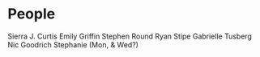 # People

Sierra J. Curtis
Emily Griffin
Stephen Round
Ryan Stipe
Gabrielle Tusberg
Nic Goodrich
Stephanie (Mon, & Wed?)
